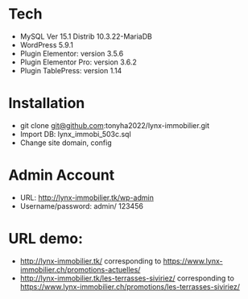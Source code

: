 # Tech
- MySQL Ver 15.1 Distrib 10.3.22-MariaDB
- WordPress 5.9.1
- Plugin Elementor: version 3.5.6
- Plugin Elementor Pro: version 3.6.2
- Plugin TablePress: version 1.14

# Installation
- git clone git@github.com:tonyha2022/lynx-immobilier.git
- Import DB: lynx_immobi_503c.sql
- Change site domain, config 

# Admin Account
- URL: http://lynx-immobilier.tk/wp-admin
- Username/password: admin/ 123456

# URL demo:
- http://lynx-immobilier.tk/ corresponding to https://www.lynx-immobilier.ch/promotions-actuelles/
- http://lynx-immobilier.tk/les-terrasses-siviriez/ corresponding to https://www.lynx-immobilier.ch/promotions/les-terrasses-siviriez/